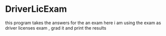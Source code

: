 # DriverLicExam
this program takes the answers for the an exam here i am using the exam as driver licenses exam , grad it and print the results 
